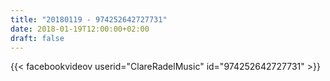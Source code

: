 ```yaml
---
title: "20180119 - 974252642727731"
date: 2018-01-19T12:00:00+02:00
draft: false
---
```


{{< facebookvideov userid="ClareRadelMusic" id="974252642727731" >}}